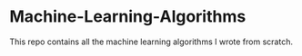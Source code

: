 # Machine-Learning-Algorithms
This repo contains all the machine learning algorithms I wrote from scratch.
